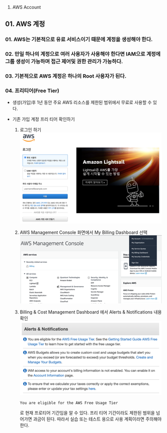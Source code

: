 01. AWS Account

## 01\. AWS 계정

### 01. AWS는 기본적으로 유료 서비스이기 때문에 계정을 생성해야 한다.
### 02. 만일 하나의 계정으로 여러 사용자가 사용해야 한다면 IAM으로 계정에 그룹 생성이 가능하며 접근 제어및 권한 관리가 가능하다.
### 03. 기본적으로 AWS 계정은 하나의 Root 사용자가 된다.
### 04. 프리티어(Free Tier) 
- 생성(가입)후 1년 동안 주요 AWS 리소스를 제한된 범위에서 무료로 사용할 수 있다.
- 기존 가입 계정 프리 티어 확인하기

	01. 로그인 하기
		![](../../_resources/4965cbcabf5242528a45555c8bfc5988.png)

	02. AWS Management Console 화면에서 My Billing Dashboard 선택
        ![](../../_resources/c51d6dfb54b34eb58c0c75602854a16c.png)
	
	03. Billing & Cost Management Dashboard 에서 Alerts & Notifications 내용 확인
        ![](../../_resources/e3d8a35fd072428e8816624e6c6c0fb1.png)

		```
		You are eligible for the AWS Free Usage Tier
		```
		
		로 현재 프로티어 기간임을 알 수 있다. 프리 티어 기간이라도 제한된 범위을 넘어가면 과금이 된다. 따라서 실습 또는 테스트 용으로 사용 계획이라면 주의해야 한다.


